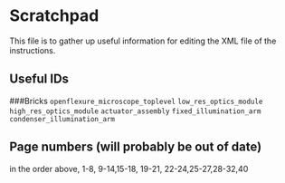 # Scratchpad
This file is to gather up useful information for editing the XML file of the instructions.

## Useful IDs
###Bricks
``openflexure_microscope_toplevel``
``low_res_optics_module``
``high_res_optics_module``
``actuator_assembly``
``fixed_illumination_arm``
``condenser_illumination_arm``

## Page numbers (will probably be out of date)
in the order above,
1-8,  9-14,15-18,  19-21,  22-24,25-27,28-32,40


